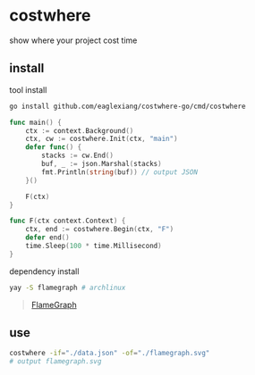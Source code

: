# costwhere

show where your project cost time

## install

tool install

```bash
go install github.com/eaglexiang/costwhere-go/cmd/costwhere

```

```go
func main() {
	ctx := context.Background()
	ctx, cw := costwhere.Init(ctx, "main")
	defer func() {
		stacks := cw.End()
		buf, _ := json.Marshal(stacks)
        fmt.Println(string(buf)) // output JSON
	}()

	F(ctx)
}

func F(ctx context.Context) {
	ctx, end := costwhere.Begin(ctx, "F")
	defer end()
	time.Sleep(100 * time.Millisecond)
}

```

dependency install

```bash
yay -S flamegraph # archlinux

```

> [FlameGraph](https://github.com/brendangregg/FlameGraph)

## use

```bash
costwhere -if="./data.json" -of="./flamegraph.svg"
# output flamegraph.svg

```